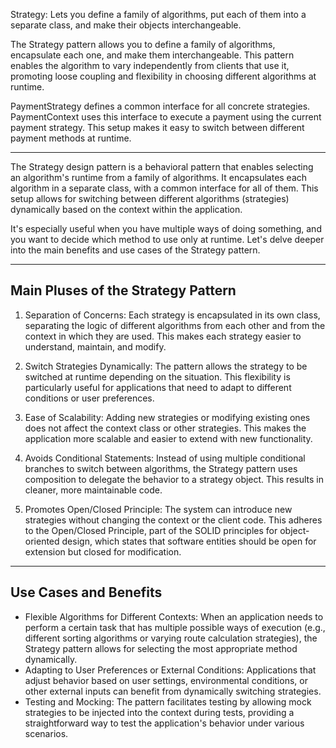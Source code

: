 Strategy: Lets you define a family of algorithms, put each of them into a separate class, and make their objects interchangeable.

The Strategy pattern allows you to define a family of algorithms, encapsulate each one, and make them interchangeable. This pattern enables the algorithm to vary independently from clients that use it, promoting loose coupling and flexibility in choosing different algorithms at runtime.

PaymentStrategy defines a common interface for all concrete strategies.
PaymentContext uses this interface to execute a payment using the current payment strategy. This setup makes it easy to switch between different payment methods at runtime.

---

The Strategy design pattern is a behavioral pattern that enables selecting an algorithm's runtime from a family of algorithms. It encapsulates each algorithm in a separate class, with a common interface for all of them. This setup allows for switching between different algorithms (strategies) dynamically based on the context within the application.

It's especially useful when you have multiple ways of doing something, and you want to decide which method to use only at runtime. Let's delve deeper into the main benefits and use cases of the Strategy pattern.

---

## Main Pluses of the Strategy Pattern

1. Separation of Concerns: Each strategy is encapsulated in its own class, separating the logic of different algorithms from each other and from the context in which they are used. This makes each strategy easier to understand, maintain, and modify.

2. Switch Strategies Dynamically: The pattern allows the strategy to be switched at runtime depending on the situation. This flexibility is particularly useful for applications that need to adapt to different conditions or user preferences.

3. Ease of Scalability: Adding new strategies or modifying existing ones does not affect the context class or other strategies. This makes the application more scalable and easier to extend with new functionality.

4. Avoids Conditional Statements: Instead of using multiple conditional branches to switch between algorithms, the Strategy pattern uses composition to delegate the behavior to a strategy object. This results in cleaner, more maintainable code.

5. Promotes Open/Closed Principle: The system can introduce new strategies without changing the context or the client code. This adheres to the Open/Closed Principle, part of the SOLID principles for object-oriented design, which states that software entities should be open for extension but closed for modification.

---

## Use Cases and Benefits

- Flexible Algorithms for Different Contexts: When an application needs to perform a certain task that has multiple possible ways of execution (e.g., different sorting algorithms or varying route calculation strategies), the Strategy pattern allows for selecting the most appropriate method dynamically.
- Adapting to User Preferences or External Conditions: Applications that adjust behavior based on user settings, environmental conditions, or other external inputs can benefit from dynamically switching strategies.
- Testing and Mocking: The pattern facilitates testing by allowing mock strategies to be injected into the context during tests, providing a straightforward way to test the application's behavior under various scenarios.
